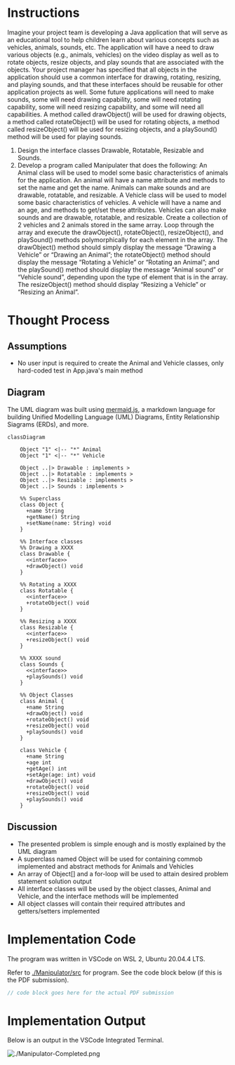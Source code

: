 # Instructions

Imagine your project team is developing a Java application that will serve as an educational tool to help children learn about various concepts such as vehicles, animals, sounds, etc. The application will have a need to draw various objects (e.g., animals, vehicles) on the video display as well as to rotate objects, resize objects, and play sounds that are associated with the objects. Your project manager has specified that all objects in the application should use a common interface for drawing, rotating, resizing, and playing sounds, and that these interfaces should be reusable for other application projects as well. Some future applications will need to make sounds, some will need drawing capability, some will need rotating capability, some will need resizing capability, and some will need all capabilities. A method called drawObject() will be used for drawing objects, a method called rotateObject() will be used for rotating objects, a method called resizeObject() will be used for resizing objects, and a playSound() method will be used for playing sounds.

1. Design the interface classes Drawable, Rotatable, Resizable and Sounds.
2. Develop a program called Manipulater that does the following: An Animal class will be used to model some basic characteristics of animals for the application. An animal will have a name attribute and methods to set the name and get the name. Animals can make sounds and are drawable, rotatable, and resizable. A Vehicle class will be used to model some basic characteristics of vehicles. A vehicle will have a name and an age, and methods to get/set these attributes. Vehicles can also make sounds and are drawable, rotatable, and resizable. Create a collection of 2 vehicles and 2 animals stored in the same array. Loop through the array and execute the drawObject(), rotateObject(), resizeObject(), and playSound() methods polymorphically for each element in the array. The drawObject() method should simply display the message “Drawing a Vehicle” or “Drawing an Animal”; the rotateObject() method should display the message “Rotating a Vehicle” or “Rotating an Animal”; and the playSound() method should display the message “Animal sound” or “Vehicle sound”, depending upon the type of element that is in the array. The resizeObject() method should display “Resizing a Vehicle” or “Resizing an Animal”.

# Thought Process

## Assumptions

- No user input is required to create the Animal and Vehicle classes, only hard-coded test in App.java's main method

## Diagram

The UML diagram was built using [mermaid.js](https://mermaid-js.github.io/mermaid/#/), a markdown language for building Unified Modelling Language (UML) Diagrams, Entity Relationship Siagrams (ERDs), and more.

```mermaid
classDiagram

    Object "1" <|-- "*" Animal
    Object "1" <|-- "*" Vehicle

    Object ..|> Drawable : implements >
    Object ..|> Rotatable : implements >
    Object ..|> Resizable : implements >
    Object ..|> Sounds : implements >

    %% Superclass
    class Object {
      +name String
      +getName() String
      +setName(name: String) void
    }

    %% Interface classes
    %% Drawing a XXXX
    class Drawable {
      <<interface>>
      +drawObject() void
    }

    %% Rotating a XXXX
    class Rotatable {
      <<interface>>
      +rotateObject() void
    }

    %% Resizing a XXXX
    class Resizable {
      <<interface>>
      +resizeObject() void
    }

    %% XXXX sound
    class Sounds {
      <<interface>>
      +playSounds() void
    }

    %% Object Classes
    class Animal {
      +name String
      +drawObject() void
      +rotateObject() void
      +resizeObject() void
      +playSounds() void
    }

    class Vehicle {
      +name String
      +age int
      +getAge() int
      +setAge(age: int) void
      +drawObject() void
      +rotateObject() void
      +resizeObject() void
      +playSounds() void
    }

```

## Discussion

- The presented problem is simple enough and is mostly explained by the UML diagram
- A superclass named Object will be used for containing commob implemented and abstract methods for Animals and Vehicles
- An array of Object[] and a for-loop will be used to attain desired problem statement solution output
- All interface classes will be used by the object classes, Animal and Vehicle, and the interface methods will be implemented
- All object classes will contain their required attributes and getters/setters implemented

# Implementation Code

The program was written in VSCode on WSL 2, Ubuntu 20.04.4 LTS.

Refer to [./Manipulator/src](../module-07/Manipulator) for program. See the code block below (if this is the PDF submission).

```java
// code block goes here for the actual PDF submission
```

# Implementation Output

Below is an output in the VSCode Integrated Terminal.

<img src="./Manipulator-Completed.png" alt="./Manipulator-Completed.png">
